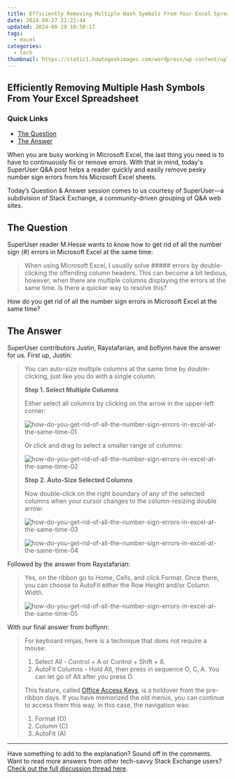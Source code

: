 ```yaml
---
title: Efficiently Removing Multiple Hash Symbols From Your Excel Spreadsheet
date: 2024-08-27 21:22:44
updated: 2024-08-29 10:50:17
tags:
  - excel
categories:
  - tech
thumbnail: https://static1.howtogeekimages.com/wordpress/wp-content/uploads/2015/06/how-do-you-get-rid-of-all-the-number-sign-errors-in-excel-at-the-same-time-00.jpg
---
```


## Efficiently Removing Multiple Hash Symbols From Your Excel Spreadsheet

### Quick Links

* [The Question](https://extra-approaches.techidaily.com/updated-stop-personalized-recommendations-for-podcasts-on-spotify/)
* [The Answer](https://android-location-track.techidaily.com/ways-to-stop-parent-tracking-your-zte-axon-40-lite-drfone-by-drfone-virtual-android/)

 When you are busy working in Microsoft Excel, the last thing you need is to have to continuously fix or remove errors. With that in mind, today's SuperUser Q&A post helps a reader quickly and easily remove pesky number sign errors from his Microsoft Excel sheets.

 Today’s Question & Answer session comes to us courtesy of SuperUser—a subdivision of Stack Exchange, a community-driven grouping of Q&A web sites.

##  The Question

 SuperUser reader M.Hesse wants to know how to get rid of all the number sign (#) errors in Microsoft Excel at the same time:

> When using Microsoft Excel, I usually solve ##### errors by double-clicking the offending column headers. This can become a bit tedious, however, when there are multiple columns displaying the errors at the same time. Is there a quicker way to resolve this?

 How do you get rid of all the number sign errors in Microsoft Excel at the same time?

##  The Answer

 SuperUser contributors Justin, Raystafarian, and boflynn have the answer for us. First up, Justin:

> You can auto-size multiple columns at the same time by double-clicking, just like you do with a single column.
> 
> **Step 1\. Select Multiple Columns** 
> 
> Either select all columns by clicking on the arrow in the upper-left corner:
> 
> ![how-do-you-get-rid-of-all-the-number-sign-errors-in-excel-at-the-same-time-01](https://static1.howtogeekimages.com/wordpress/wp-content/uploads/2015/06/how-do-you-get-rid-of-all-the-number-sign-errors-in-excel-at-the-same-time-01.jpg) 
> 
> Or click and drag to select a smaller range of columns:
> 
> ![how-do-you-get-rid-of-all-the-number-sign-errors-in-excel-at-the-same-time-02](https://static1.howtogeekimages.com/wordpress/wp-content/uploads/2015/06/how-do-you-get-rid-of-all-the-number-sign-errors-in-excel-at-the-same-time-02.jpg) 
> 
> **Step 2\. Auto-Size Selected Columns** 
> 
> Now double-click on the right boundary of any of the selected columns when your cursor changes to the column-resizing double arrow:
> 
> ![how-do-you-get-rid-of-all-the-number-sign-errors-in-excel-at-the-same-time-03](https://static1.howtogeekimages.com/wordpress/wp-content/uploads/2015/06/how-do-you-get-rid-of-all-the-number-sign-errors-in-excel-at-the-same-time-03.jpg) 
> 
> ![how-do-you-get-rid-of-all-the-number-sign-errors-in-excel-at-the-same-time-04](https://static1.howtogeekimages.com/wordpress/wp-content/uploads/2015/06/how-do-you-get-rid-of-all-the-number-sign-errors-in-excel-at-the-same-time-04.jpg) 

 Followed by the answer from Raystafarian:

> Yes, on the ribbon go to Home, Cells, and click Format. Once there, you can choose to AutoFit either the Row Height and/or Column Width.
> 
> ![how-do-you-get-rid-of-all-the-number-sign-errors-in-excel-at-the-same-time-05](https://static1.howtogeekimages.com/wordpress/wp-content/uploads/2015/06/how-do-you-get-rid-of-all-the-number-sign-errors-in-excel-at-the-same-time-05.jpg) 

 With our final answer from boflynn:

> For keyboard ninjas, here is a technique that does not require a mouse:
> 
> 1. Select All - Control + A or Control + Shift + 8.
> 2. AutoFit Columns - Hold Alt, then press in sequence O, C, A. You can let go of Alt after you press O.
> 
> This feature, called [Office Access Keys](https://support.office.com/en-us/article/Use-access-keys-from-Office-2003-in-Ribbon-programs-00017F69-0D9B-4A12-A6DA-3F01C61B1593), is a holdover from the pre-ribbon days. If you have memorized the old menus, you can continue to access them this way. In this case, the navigation was:
> 
> 1. Format (O)
> 2. Column (C)
> 3. AutoFit (A)

---

 Have something to add to the explanation? Sound off in the comments. Want to read more answers from other tech-savvy Stack Exchange users? [Check out the full discussion thread here](http://superuser.com/questions/928591/get-rid-of-all-errors-at-once-in-excel).

<ins class="adsbygoogle"
     style="display:block"
     data-ad-format="autorelaxed"
     data-ad-client="ca-pub-7571918770474297"
     data-ad-slot="1223367746"></ins>



<ins class="adsbygoogle"
     style="display:block"
     data-ad-client="ca-pub-7571918770474297"
     data-ad-slot="8358498916"
     data-ad-format="auto"
     data-full-width-responsive="true"></ins>
